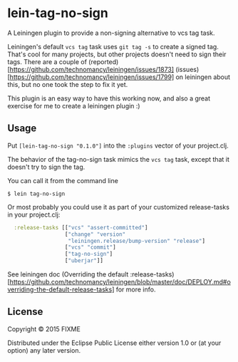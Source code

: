 # lein-tag-no-sign

A Leiningen plugin to provide a non-signing alternative to vcs tag task.

Leiningen's default `vcs tag` task uses `git tag -s` to create a signed tag. That's cool for many projects, but other projects doesn't need to sign their tags.
There are a couple of (reported)[https://github.com/technomancy/leiningen/issues/1873] (issues)[https://github.com/technomancy/leiningen/issues/1799] on leiningen about this, but no one took the step to fix it yet.

This plugin is an easy way to have this working now, and also a great exercise for me to create a leiningen plugin :)

## Usage

Put `[lein-tag-no-sign "0.1.0"]` into the `:plugins` vector of your project.clj.

The behavior of the tag-no-sign task mimics the `vcs tag` task, except that it doesn't try to sign the tag.

You can call it from the command line

    $ lein tag-no-sign

Or most probably you could use it as part of your customized release-tasks in your project.clj:

```clojure
  :release-tasks [["vcs" "assert-committed"]
                  ["change" "version"
                   "leiningen.release/bump-version" "release"]
                  ["vcs" "commit"]
                  ["tag-no-sign"]
                  ["uberjar"]]
```

See leiningen doc (Overriding the default :release-tasks)[https://github.com/technomancy/leiningen/blob/master/doc/DEPLOY.md#overriding-the-default-release-tasks] for more info.


## License

Copyright © 2015 FIXME

Distributed under the Eclipse Public License either version 1.0 or (at
your option) any later version.
